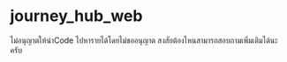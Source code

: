 # journey_hub_web
ไม่อนุญาตให้นำCode ไปหารายได้โดยไม่ขออนุญาต
สงสัยต้องไหนสามารถสอบถามเพิ่มเติมได้นะครับ
